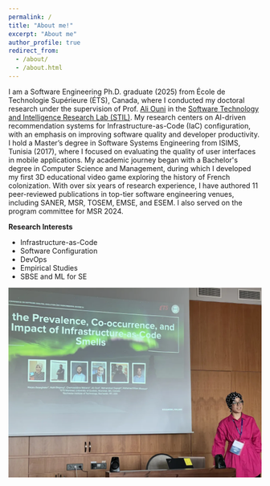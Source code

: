 ```yaml
---
permalink: /
title: "About me!"
excerpt: "About me"
author_profile: true
redirect_from: 
  - /about/
  - /about.html
---
```


I am a Software Engineering Ph.D. graduate (2025) from École de Technologie Supérieure (ÉTS), Canada, where I conducted my doctoral research under the supervision of Prof. [Ali Ouni](https://www.etsmtl.ca/en/research/professors/aouni/) in the [Software Technology and Intelligence Research Lab (STIL)](https://stilab-ets.github.io). My research centers on AI-driven recommendation systems for Infrastructure-as-Code (IaC) configuration, with an emphasis on improving software quality and developer productivity. I hold a Master’s degree in Software Systems Engineering from ISIMS, Tunisia (2017), where I focused on evaluating the quality of user interfaces in mobile applications. My academic journey began with a Bachelor's degree in Computer Science and Management, during which I developed my first 3D educational video game exploring the history of French colonization. With over six years of research experience, I have authored 11 peer-reviewed publications in top-tier software engineering venues, including SANER, MSR, TOSEM, EMSE, and ESEM. I also served on the program committee for MSR 2024.

**Research Interests**
- Infrastructure-as-Code
- Software Configuration
- DevOps
- Empirical Studies
- SBSE and ML for SE


  
![SANER 2024 in Rovaniemi, Finland](images/Conference.png)
